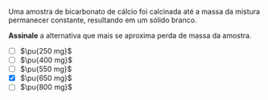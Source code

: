Uma amostra de bicarbonato de cálcio foi calcinada até a massa da mistura permanecer constante, resultando em um sólido branco.


**Assinale** a alternativa que mais se aproxima perda de massa da amostra.

- [ ] $\pu{250 mg}$
- [ ] $\pu{400 mg}$  
- [ ] $\pu{550 mg}$ 
- [x] $\pu{650 mg}$
- [ ] $\pu{800 mg}$ 
